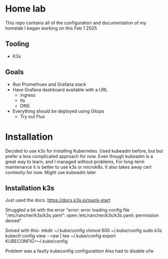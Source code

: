 # Home lab
This repo contains all of the configuration and documentation of my homelab
I began working on this Feb 1 2025
## Tooling 
* K3s

## Goals
* Run Promethues and Grafana stack
* Have Grafana dashboard available with a URL
	* ingress
	* tls
	* DNS
* Everything should be deployed using Gitops
	* Try out Flux
# Installation
Decided to use k3s for installing Kubernetes. Used kubeadm before, but but prefer a less complicated approach for now. Even though kubeadm is a great way to learn, and I managed without problems, For long-term maintenance it is better to use k3s or microk8s. It also takes away cert comlexity for now. Might use kubeadm later

## Installation k3s

Just used the docs.
https://docs.k3s.io/quick-start

Struggled a bit with the error "error: error loading config file "/etc/rancher/k3s/k3s.yaml": open /etc/rancher/k3s/k3s.yaml: permission denied"

Solved with this-
mkdir ~/.kube/config
chmod 600 ~/.kube/config
sudo k3s kubectl config view --raw | tee ~/.kube/config
export KUBECONFIG=~/.kube/config

Problem was a faulty kubeconfig configurattion
Also had to disable ufw
